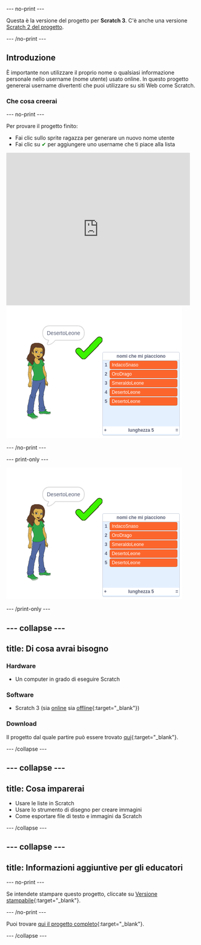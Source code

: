 --- no-print ---

Questa è la versione del progetto per **Scratch 3**. C'è anche una versione [Scratch 2 del progetto](https://projects.raspberrypi.org/it-IT/projects/username-generator-scratch2).

--- /no-print ---

## Introduzione

È importante non utilizzare il proprio nome o qualsiasi informazione personale nello username (nome utente) usato online. In questo progetto genererai username divertenti che puoi utilizzare su siti Web come Scratch.

### Che cosa creerai

--- no-print ---

Per provare il progetto finito:

- Fai clic sullo sprite ragazza per generare un nuovo nome utente
- Fai clic su <span style="color: green;"> ✔ </span> per aggiungere uno username che ti piace alla lista

<div class="scratch-preview">
  <iframe allowtransparency="true" width="485" height="402" src="https://scratch.mit.edu/projects/embed/1164676468/?autostart=false" frameborder="0" scrolling="no"></iframe>
  <img src="images/usernames-final.png">
</div>

--- /no-print ---

--- print-only ---

![progetto completo](images/usernames-final.png)

--- /print-only ---

--- collapse ---
---
title: Di cosa avrai bisogno
---

### Hardware

- Un computer in grado di eseguire Scratch

### Software

- Scratch 3 (sia [online](https://rpf.io/scratchon) sia [offline](https://rpf.io/scratchoff){:target="_blank"})

### Download

Il progetto dal quale partire può essere trovato [qui](https://rpf.io/p/it-IT/username-generator-go){:target="_blank"}.

--- /collapse ---

--- collapse ---
---
title: Cosa imparerai
---

- Usare le liste in Scratch
- Usare lo strumento di disegno per creare immagini
- Come esportare file di testo e immagini da Scratch

--- /collapse ---

--- collapse ---
---
title: Informazioni aggiuntive per gli educatori
---

--- no-print ---

Se intendete stampare questo progetto, cliccate su [Versione stampabile](https://projects.raspberrypi.org/it-IT/projects/username-generator/print){:target="_blank"}.

--- /no-print ---

Puoi trovare [qui il progetto completo](https://rpf.io/p/it-IT/username-generator-get){:target="_blank"}.

--- /collapse ---